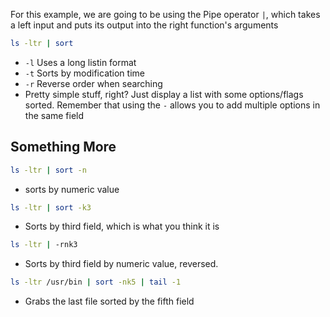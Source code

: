 For this example, we are going to be using the Pipe operator `|`, which takes a left input and puts its output into the right function's arguments

```bash
ls -ltr | sort
```
* `-l` Uses a long listin format
* `-t` Sorts by modification time
* `-r` Reverse order when searching
* Pretty simple stuff, right? Just display a list with some options/flags sorted. Remember that using the `-` allows you to add multiple options in the same field
## Something More
```bash
ls -ltr | sort -n
```
* sorts by numeric value
```bash
ls -ltr | sort -k3
```
* Sorts by third field, which is what you think it is
```bash
ls -ltr | -rnk3
```
* Sorts by third field by numeric value, reversed.
```bash
ls -ltr /usr/bin | sort -nk5 | tail -1
```
* Grabs the last file sorted by the fifth field
